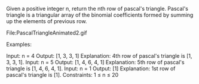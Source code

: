 Given a positive integer n, return the nth row of pascal's triangle.
Pascal's triangle is a triangular array of the binomial coefficients formed by summing up the elements of previous row.

File:PascalTriangleAnimated2.gif

Examples:

Input: n = 4
Output: [1, 3, 3, 1]
Explanation: 4th row of pascal's triangle is [1, 3, 3, 1].
Input: n = 5
Output: [1, 4, 6, 4, 1]
Explanation: 5th row of pascal's triangle is [1, 4, 6, 4, 1].
Input: n = 1
Output: [1]
Explanation: 1st row of pascal's triangle is [1].
Constraints:
1 ≤ n ≤ 20